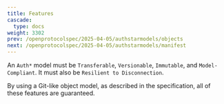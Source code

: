 ```yaml
---
title: Features
cascade:
  type: docs
weight: 3302
prev: /openprotocolspec/2025-04-05/authstarmodels/objects
next: /openprotocolspec/2025-04-05/authstarmodels/manifest
---
```


An `Auth*` model must be `Transferable`, `Versionable`, `Immutable`, and `Model-Compliant`. It must also be `Resilient to Disconnection`.

By using a Git-like object model, as described in the specification, all of these features are guaranteed.

